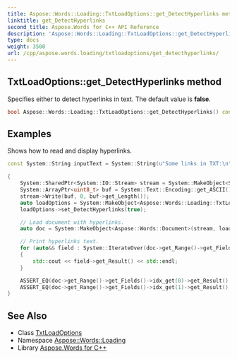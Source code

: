 ```yaml
---
title: Aspose::Words::Loading::TxtLoadOptions::get_DetectHyperlinks method
linktitle: get_DetectHyperlinks
second_title: Aspose.Words for C++ API Reference
description: 'Aspose::Words::Loading::TxtLoadOptions::get_DetectHyperlinks method. Specifies either to detect hyperlinks in text. The default value is false in C++.'
type: docs
weight: 3500
url: /cpp/aspose.words.loading/txtloadoptions/get_detecthyperlinks/
---
```

## TxtLoadOptions::get_DetectHyperlinks method


Specifies either to detect hyperlinks in text. The default value is **false**.

```cpp
bool Aspose::Words::Loading::TxtLoadOptions::get_DetectHyperlinks() const
```


## Examples



Shows how to read and display hyperlinks. 
```cpp
const System::String inputText = System::String(u"Some links in TXT:\n") + u"https://www.aspose.com/\n" + u"https://docs.aspose.com/words/net/\n";

{
    System::SharedPtr<System::IO::Stream> stream = System::MakeObject<System::IO::MemoryStream>();
    System::ArrayPtr<uint8_t> buf = System::Text::Encoding::get_ASCII()->GetBytes(inputText);
    stream->Write(buf, 0, buf->get_Length());
    auto loadOptions = System::MakeObject<Aspose::Words::Loading::TxtLoadOptions>();
    loadOptions->set_DetectHyperlinks(true);

    // Load document with hyperlinks.
    auto doc = System::MakeObject<Aspose::Words::Document>(stream, loadOptions);

    // Print hyperlinks text.
    for (auto&& field : System::IterateOver(doc->get_Range()->get_Fields()))
    {
        std::cout << field->get_Result() << std::endl;
    }

    ASSERT_EQ(doc->get_Range()->get_Fields()->idx_get(0)->get_Result().Trim(), u"https://www.aspose.com/");
    ASSERT_EQ(doc->get_Range()->get_Fields()->idx_get(1)->get_Result().Trim(), u"https://docs.aspose.com/words/net/");
}
```

## See Also

* Class [TxtLoadOptions](../)
* Namespace [Aspose::Words::Loading](../../)
* Library [Aspose.Words for C++](../../../)

